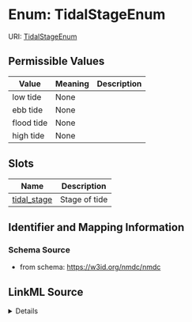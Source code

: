 # Enum: TidalStageEnum



URI: [TidalStageEnum](TidalStageEnum.md)

## Permissible Values

| Value | Meaning | Description |
| --- | --- | --- |
| low tide | None |  |
| ebb tide | None |  |
| flood tide | None |  |
| high tide | None |  |




## Slots

| Name | Description |
| ---  | --- |
| [tidal_stage](tidal_stage.md) | Stage of tide |






## Identifier and Mapping Information







### Schema Source


* from schema: https://w3id.org/nmdc/nmdc




## LinkML Source

<details>
```yaml
name: tidal_stage_enum
from_schema: https://w3id.org/nmdc/nmdc
rank: 1000
permissible_values:
  low tide:
    text: low tide
  ebb tide:
    text: ebb tide
  flood tide:
    text: flood tide
  high tide:
    text: high tide

```
</details>